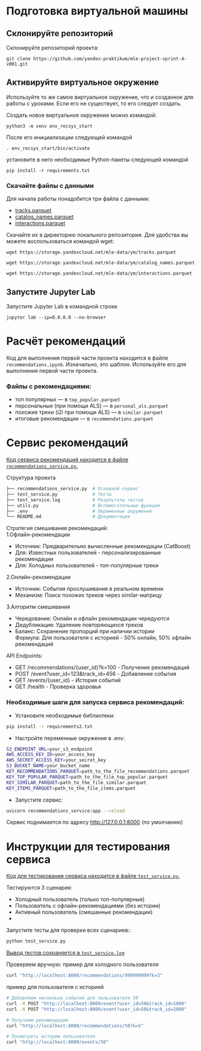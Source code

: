 # Подготовка виртуальной машины

## Склонируйте репозиторий

Склонируйте репозиторий проекта:

```
git clone https://github.com/yandex-praktikum/mle-project-sprint-4-v001.git
```

## Активируйте виртуальное окружение

Используйте то же самое виртуальное окружение, что и созданное для работы с уроками. Если его не существует, то его следует создать.

Создать новое виртуальное окружение можно командой:

```
python3 -m venv env_recsys_start
```

После его инициализации следующей командой

```
. env_recsys_start/bin/activate
```

установите в него необходимые Python-пакеты следующей командой

```
pip install -r requirements.txt
```

### Скачайте файлы с данными

Для начала работы понадобится три файла с данными:
- [tracks.parquet](https://storage.yandexcloud.net/mle-data/ym/tracks.parquet)
- [catalog_names.parquet](https://storage.yandexcloud.net/mle-data/ym/catalog_names.parquet)
- [interactions.parquet](https://storage.yandexcloud.net/mle-data/ym/interactions.parquet)
 
Скачайте их в директорию локального репозитория. Для удобства вы можете воспользоваться командой wget:

```
wget https://storage.yandexcloud.net/mle-data/ym/tracks.parquet

wget https://storage.yandexcloud.net/mle-data/ym/catalog_names.parquet

wget https://storage.yandexcloud.net/mle-data/ym/interactions.parquet
```

## Запустите Jupyter Lab

Запустите Jupyter Lab в командной строке

```
jupyter lab --ip=0.0.0.0 --no-browser
```

# Расчёт рекомендаций

Код для выполнения первой части проекта находится в файле `recommendations.ipynb`. Изначально, это шаблон. Используйте его для выполнения первой части проекта.


### Файлы с рекомендациями:

 - топ популярных — в `top_popular.parquet`
 - персональные (при помощи ALS) — в `personal_als.parquet`
 - похожие треки (i2i при помощи ALS) — в `similar.parquet`
 - итоговые рекомендации — в `recommendations.parquet`

# Сервис рекомендаций

[Код сервиса рекомендаций находится в файле `recommendations_service.py`.](recommendations_service.py)

Структура проекта
```bash
├── recommendations_service.py  # Основной сервис
├── test_service.py             # Тесты
├── test_service.log            # Результаты тестов
├── utils.py                    # Вспомогательные функции
├── .env                        # Переменные окружения
└── README.md                   # Документация
```
Стратегия смешивания рекомендаций:  
1.Офлайн-рекомендации  
 - Источник: Предварительно вычисленные рекомендации (CatBoost)  
 - Для: Известных пользователей - персонализированные рекомендации
 - Для: Холодных пользователей - топ-популярные треки
 
2.Онлайн-рекомендации  
 - Источник: События прослушивания в реальном времени
 - Механизм: Поиск похожих треков через similar-матрицу

3.Алгоритм смешивания  
 - Чередование: Онлайн и офлайн рекомендации чередуются
 - Дедубликация: Удаление повторяющихся треков
 - Баланс: Сохранение пропорций при наличии истории  
Формула: Для пользователя с историей - 50% онлайн, 50% офлайн рекомендаций  

API Endpoints:
 - GET /recommendations/{user_id}?k=100 - Получение рекомендаций  
 - POST /event?user_id=123&track_id=456 - Добавление события  
 - GET /events/{user_id} - История событий  
 - GET /health - Проверка здоровья  

### Необходимые шаги для запуска сервиса рекомендаций:
- Установите необходимые библиотеки:  
```bash
pip install -r requirements2.txt 
```
- Настройте переменные окружения в .env:
```bash
S3_ENDPOINT_URL=your_s3_endpoint
AWS_ACCESS_KEY_ID=your_access_key
AWS_SECRET_ACCESS_KEY=your_secret_key
S3_BUCKET_NAME=your_bucket_name
KEY_RECOMMENDATIONS_PARQUET=path_to_the_file_recommendations.parquet
KEY_TOP_POPULAR_PARQUET=path_to_the_file_top_popular.parquet
KEY_SIMILAR_PARQUET=path_to_the_file_similar.parquet
KEY_ITEMS_PARQUET=path_to_the_file_items.parquet
```
- Запустите сервис:
```bash
uvicorn recommendations_service:app --reload 
```
Сервис поднимается по адресу http://127.0.0.1:8000 (по умолчанию)

# Инструкции для тестирования сервиса

[Код для тестирования сервиса находится в файле `test_service.py`.](test_service.py)

Тестируются 3 сценария:  
 - Холодный пользователь (только топ-популярные)
 - Пользователь с офлайн-рекомендациями (без истории)
 - Активный пользователь (смешанные рекомендации)
 - 
Запустите тесты для проверки всех сценариев::
```bash
python test_service.py
```
[Вывод тестов сохраняется в `test_service.log`](test_service.log)

Проверяем вручную:
пример для холодного пользователя
```bash
curl "http://localhost:8000/recommendations/999999999?k=3"
```
пример для пользователя с историей
```bash
# Добавляем несколько событий для пользователя 50
curl -X POST "http://localhost:8000/event?user_id=50&track_id=1000"
curl -X POST "http://localhost:8000/event?user_id=50&track_id=2000"

# Получаем рекомендации
curl "http://localhost:8000/recommendations/50?k=5"

# Посмотреть историю пользователя
curl "http://localhost:8000/events/50"
```
